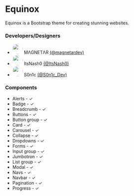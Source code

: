 # Equinox
Equinox is a Bootstrap theme for creating stunning websites.

### Developers/Designers
* <img src="https://s0n1c.org/twitter/?id=magnetardev" height="33px" style="border-radius: 100%;"/> MΛGNETΛR [(@magnetardev)](https://twitter.com/magnetardev)
* <img src="https://s0n1c.org/twitter/?id=ItsNash0" height="33px" style="border-radius: 100%;"/> ItsNash0 [(@ItsNash0)](https://twitter.com/ItsNash0)
* <img src="https://s0n1c.org/twitter/?id=S0n1c_Dev" height="33px" style="border-radius: 100%;"/> S0n1c [(@S0n1c_Dev)](https://twitter.com/S0n1c_Dev)

### Components
* Alerts - ✓
* Badge - ✓
* Breadcrumb - ✓
* Buttons - ✓
* Button group - ✓
* Card - ✓
* Carousel - ✓
* Collapse - ✓
* Dropdowns - ✓
* Forms - ✓
* Input group - ✓
* Jumbotron - ✓
* List group - ✓
* Modal - ✓
* Navs - ✓
* Navbar - ✓
* Pagination - ✓
* Progress - ✓
